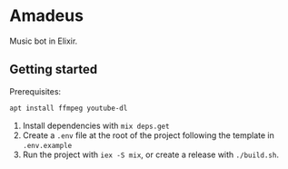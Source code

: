 # Amadeus

Music bot in Elixir.

## Getting started

Prerequisites:

```sh
apt install ffmpeg youtube-dl
```

1. Install dependencies with `mix deps.get`
2. Create a `.env` file at the root of the project following the template in `.env.example`
3. Run the project with `iex -S mix`, or create a release with `./build.sh`.
